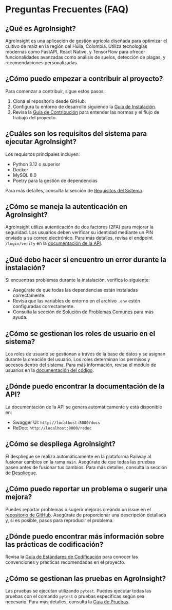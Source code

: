 # Preguntas Frecuentes (FAQ)

## ¿Qué es AgroInsight?

AgroInsight es una aplicación de gestión agrícola diseñada para optimizar el cultivo de maíz en la región del Huila, Colombia. Utiliza tecnologías modernas como FastAPI, React Native, y TensorFlow para ofrecer funcionalidades avanzadas como análisis de suelos, detección de plagas, y recomendaciones personalizadas.

## ¿Cómo puedo empezar a contribuir al proyecto?

Para comenzar a contribuir, sigue estos pasos:

1. Clona el repositorio desde GitHub.
2. Configura tu entorno de desarrollo siguiendo la [Guía de Instalación](installation.md).
3. Revisa la [Guía de Contribución](../development/contributing.md) para entender las normas y el flujo de trabajo del proyecto.

## ¿Cuáles son los requisitos del sistema para ejecutar AgroInsight?

Los requisitos principales incluyen:

- Python 3.12 o superior
- Docker
- MySQL 8.0
- Poetry para la gestión de dependencias

Para más detalles, consulta la sección de [Requisitos del Sistema](/README.md).

## ¿Cómo se maneja la autenticación en AgroInsight?

AgroInsight utiliza autenticación de dos factores (2FA) para mejorar la seguridad. Los usuarios deben verificar su identidad mediante un PIN enviado a su correo electrónico. Para más detalles, revisa el endpoint `/login/verify` en la [documentación de la API](../fast-api-docs/overview.md).

## ¿Qué debo hacer si encuentro un error durante la instalación?

Si encuentras problemas durante la instalación, verifica lo siguiente:

- Asegúrate de que todas las dependencias están instaladas correctamente.
- Revisa que las variables de entorno en el archivo `.env` estén configuradas correctamente.
- Consulta la sección de [Solución de Problemas Comunes](installation.md) para más ayuda.

## ¿Cómo se gestionan los roles de usuario en el sistema?

Los roles de usuario se gestionan a través de la base de datos y se asignan durante la creación del usuario. Los roles determinan los permisos y accesos dentro del sistema. Para más información, revisa el módulo de usuarios en la [documentación del código](../user/overview.md).

## ¿Dónde puedo encontrar la documentación de la API?

La documentación de la API se genera automáticamente y está disponible en:

- Swagger UI: `http://localhost:8000/docs`
- ReDoc: `http://localhost:8000/redoc`

## ¿Cómo se despliega AgroInsight?

El despliegue se realiza automáticamente en la plataforma Railway al fusionar cambios en la rama `main`. Asegúrate de que todas las pruebas pasen antes de fusionar tus cambios. Para más detalles, consulta la sección de [Despliegue](../README.md).

## ¿Cómo puedo reportar un problema o sugerir una mejora?

Puedes reportar problemas o sugerir mejoras creando un issue en el [repositorio de GitHub](https://github.com/DavidValenciaX/agroinsight-backend). Asegúrate de proporcionar una descripción detallada y, si es posible, pasos para reproducir el problema.

## ¿Dónde puedo encontrar más información sobre las prácticas de codificación?

Revisa la [Guía de Estándares de Codificación](../development/coding_standards.md) para conocer las convenciones y prácticas recomendadas en el proyecto.

## ¿Cómo se gestionan las pruebas en AgroInsight?

Las pruebas se ejecutan utilizando `pytest`. Puedes ejecutar todas las pruebas con el comando `pytest` o pruebas específicas según sea necesario. Para más detalles, consulta la [Guía de Pruebas](../development/testing.md).
